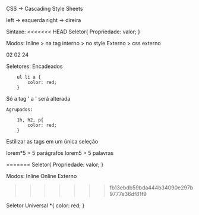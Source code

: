 CSS -> Cascading Style Sheets

left -> esquerda 
right -> direira 

Sintaxe:
<<<<<<< HEAD
    Seletor{ 
        Propriedade: valor;
    }

Modos:
    Inline > na tag 
    interno > no style 
    Externo > css externo

02 02 24

Seletores:
    Encadeados

        ul li a {
            color: red;
        }

Só a tag ' a ' será alterada

    Agrupados:

        1h, h2, p{
            color: red;
        }
Estilizar as tags em um única seleção 
 
lorem*5 > 5 parágrafos
lorem5 > 5 palavras 


=======
Seletor{ 
    Propriedade: valor;
}

Modos:
    Inline 
    Online 
    Externo
>>>>>>> fb13ebdb59bda444b34090e297b9777e36df81f9

Seletor Universal 
    *{
        color: red;
    }